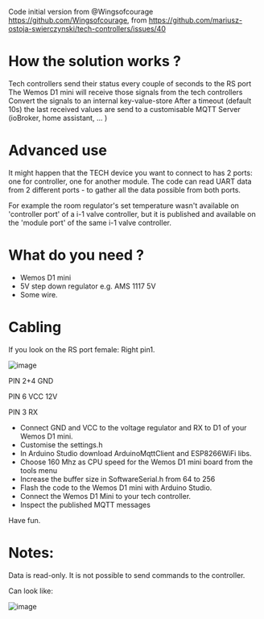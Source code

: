 Code initial version from @Wingsofcourage https://github.com/Wingsofcourage, from https://github.com/mariusz-ostoja-swierczynski/tech-controllers/issues/40

# How the solution works ?

Tech controllers send their status every couple of seconds to the RS port
The Wemos D1 mini will receive those signals from the tech controllers
Convert the signals to an internal key-value-store
After a timeout (default 10s) the last received values are send to a customisable MQTT Server (ioBroker, home assistant, ... )

# Advanced use

It might happen that the TECH device you want to connect to has 2 ports: one for controller, one for another module. 
The code can read UART data from 2 different ports - to gather all the data possible from both ports.

For example the room regulator's set temperature wasn't available on 'controller port' of a i-1 valve controller, but it is published and available on the 'module port' of the same i-1 valve controller.

# What do you need ?

- Wemos D1 mini
- 5V step down regulator e.g. AMS 1117 5V
- Some wire.

# Cabling
If you look on the RS port female: Right pin1.

![image](https://github.com/user-attachments/assets/c6a2b7fc-aca4-4616-8869-73e852f26221)


PIN 2+4 GND

PIN 6 VCC 12V

PIN 3 RX

- Connect GND and VCC to the voltage regulator and RX to D1 of your Wemos D1 mini.
- Customise the settings.h
- In Arduino Studio download ArduinoMqttClient and ESP8266WiFi libs.
- Choose 160 Mhz as CPU speed for the Wemos D1 mini board from the tools menu
- Increase the buffer size in SoftwareSerial.h from 64 to 256
- Flash the code to the Wemos D1 mini with Arduino Studio.
- Connect the Wemos D1 Mini to your tech controller.
- Inspect the published MQTT messages

Have fun.

# Notes:
Data is read-only. It is not possible to send commands to the controller.

Can look like:

![image](https://github.com/user-attachments/assets/1c71450a-dd09-425e-b873-f1ba44a6bd13)
